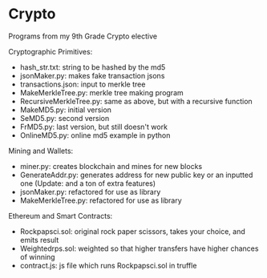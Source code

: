 # Crypto
Programs from my 9th Grade Crypto elective

Cryptographic Primitives:<br />
* hash_str.txt: string to be hashed by the md5<br />
* jsonMaker.py: makes fake transaction jsons<br />
* transactions.json: input to merkle tree<br />
* MakeMerkleTree.py: merkle tree making program<br />
* RecursiveMerkleTree.py: same as above, but with a recursive function<br />
* MakeMD5.py: initial version<br />
* SeMD5.py: second version<br />
* FrMD5.py: last version, but still doesn't work<br />
* OnlineMD5.py: online md5 example in python<br />

Mining and Wallets:<br />
* miner.py: creates blockchain and mines for new blocks<br />
* GenerateAddr.py: generates address for new public key or an inputted one (Update: and a ton of extra features)<br />
* jsonMaker.py: refactored for use as library<br />
* MakeMerkleTree.py: refactored for use as library<br />

Ethereum and Smart Contracts:<br />
* Rockpapsci.sol: original rock paper scissors, takes your choice, and emits result
* Weightedrps.sol: weighted so that higher transfers have higher chances of winning
* contract.js: js file which runs Rockpapsci.sol in truffle
